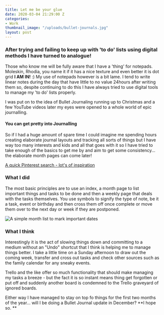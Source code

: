 ```yaml
---
title: Let me be your glue
date: 2020-03-04 21:29:00 Z
categories:
- Work
thumbnail_image: "/uploads/bullet-journals.jpg"
layout: post
---
```


### After trying and failing to keep up with 'to do' lists using digital methods I have turned to analogue!

Those who know me will be fully aware that I have a 'thing' for notepads. Moleskin, Rhodia, you name it if it has a nice texture and even better it is dot grid **I AM IN!** :)  My use of notepads however is a bit lame. I tend to write linear notes during the day that have little to no value 24hours after writing them so, despite continuing to do this I have always tried to use digital tools to manage my 'to do' lists properly. 

I was put on to the idea of Bullet Journaling running up to Christmas and a few YouTube videos later my eyes were opened to a whole world of epic journalling. 

#### You can get pretty into Journalling

So if I had a huge amount of spare time I could imagine me spending hours creating elaborate journal layouts and tracking all sorts of things but I have way too many interests and kids and all that goes with it so I have tried to take enough of the basics to get me by and aim to get some consistency...  the elaborate month pages can come later!

[A quick Pinterest search - lot's of inspiration](https://www.pinterest.co.uk/search/pins/?q=bullet%20journal&rs=typed&term_meta[]=bullet%7Ctyped&term_meta[]=journal%7Ctyped)

### What I did

The most basic principles are to use an index, a month page to list important things and tasks to be done and then a weekly page that deals with the tasks themselves. You use symbols to signify the type of note, be it a task, event or birthday and then cross them off once complete or move them over to the next day or week if they are postponed.

![A simple month list to mark important dates](/uploads/bullet-journals-2.jpg "A simple month list to mark important dates")

### What I think

Interestingly it is the act of slowing things down and committing to a medium without an "Undo" shortcut that I think is helping me to manage things better. I take a little time on a Sunday afternoon to draw out the coming week, transfer and cross out tasks and check other sources such as the family calendar for any sneaky events. 

Trello and the like offer so much functionality that should make managing my tasks a breeze - but the fact it is so instant means thing get forgotten or put off and suddenly another board is condemned to the Trello graveyard of ignored boards.

Either way I have managed to stay on top fo things for the first two months of the year... will I be doing a Bullet Journal update in December? **I hope so. **








